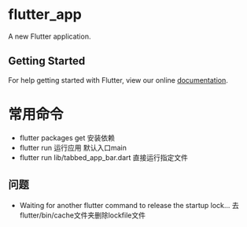 # flutter_app

A new Flutter application.

## Getting Started

For help getting started with Flutter, view our online
[documentation](https://flutter.io/).

# 常用命令

- flutter packages get  安装依赖
- flutter run 运行应用 默认入口main
- flutter run lib/tabbed_app_bar.dart  直接运行指定文件
## 问题
- Waiting for another flutter command to release the startup lock...
去flutter/bin/cache文件夹删除lockfile文件

